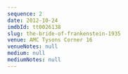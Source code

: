 ```yaml
---
sequence: 2
date: 2012-10-24
imdbId: tt0026138
slug: the-bride-of-frankenstein-1935
venue: AMC Tysons Corner 16
venueNotes: null
medium: null
mediumNotes: null
---
```


